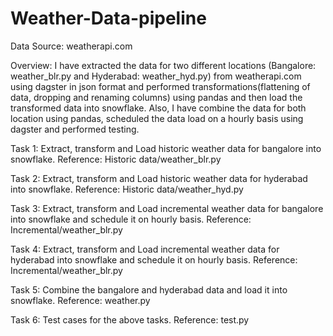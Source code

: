 # Weather-Data-pipeline

Data Source: weatherapi.com

Overview: I have extracted the data for two different locations (Bangalore: weather_blr.py and Hyderabad: weather_hyd.py) from weatherapi.com using dagster in json format and performed transformations(flattening of data, dropping and renaming columns) using pandas and then load the transformed data into snowflake. Also, I have combine the data for both location using pandas, scheduled the data load on a hourly basis using dagster and performed testing.

Task 1: Extract, transform and Load historic weather data for bangalore into snowflake.
Reference: Historic data/weather_blr.py

Task 2: Extract, transform and Load historic weather data for hyderabad into snowflake.
Reference: Historic data/weather_hyd.py

Task 3: Extract, transform and Load incremental weather data for bangalore into snowflake and schedule it on hourly basis.
Reference: Incremental/weather_blr.py

Task 4: Extract, transform and Load incremental weather data for hyderabad into snowflake and schedule it on hourly basis.
Reference: Incremental/weather_blr.py

Task 5: Combine the bangalore and hyderabad data and load it into snowflake.
Reference: weather.py

Task 6: Test cases for the above tasks.
Reference: test.py

